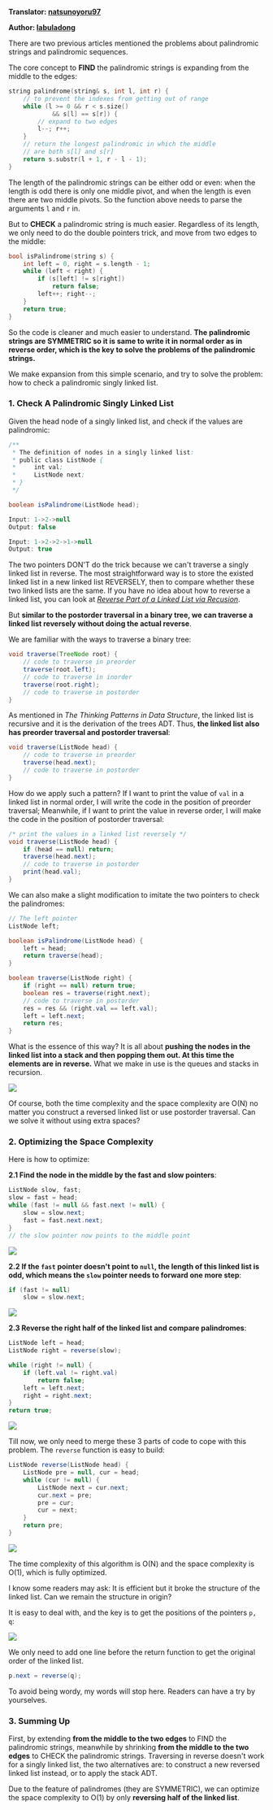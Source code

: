 **Translator: [natsunoyoru97](https://github.com/natsunoyoru97)**

**Author: [labuladong](https://github.com/labuladong)**

There are two previous articles mentioned the problems about palindromic strings and palindromic sequences.

The core concept to **FIND** the palindromic strings is expanding from the middle to the edges:

```cpp
string palindrome(string& s, int l, int r) {
    // to prevent the indexes from getting out of range
    while (l >= 0 && r < s.size()
            && s[l] == s[r]) {
        // expand to two edges
        l--; r++;
    }
    // return the longest palindromic in which the middle
    // are both s[l] and s[r]
    return s.substr(l + 1, r - l - 1);
}
```

The length of the palindromic strings can be either odd or even: when the length is odd there is only one middle pivot, and when the length is even there are two middle pivots. So the function above needs to parse the arguments `l` and `r` in.

But to **CHECK** a palindromic string is much easier. Regardless of its length, we only need to do the double pointers trick, and move from two edges to the middle:

```cpp
bool isPalindrome(string s) {
    int left = 0, right = s.length - 1;
    while (left < right) {
        if (s[left] != s[right])
            return false;
        left++; right--;
    }
    return true;
}
```

So the code is cleaner and much easier to understand. **The palindromic strings are SYMMETRIC so it is same to write it in normal order as in reverse order, which is the key to solve the problems of the palindromic strings.**

We make expansion from this simple scenario, and try to solve the problem: how to check a palindromic singly linked list.

### 1. Check A Palindromic Singly Linked List

Given the head node of a singly linked list, and check if the values are palindromic:

```java
/**
 * The definition of nodes in a singly linked list:
 * public class ListNode {
 *     int val;
 *     ListNode next;
 * }
 */

boolean isPalindrome(ListNode head);

Input: 1->2->null
Output: false

Input: 1->2->2->1->null
Output: true
```

The two pointers DON'T do the trick because we can't traverse a singly linked list in reverse. The most straightforward way is to store the existed linked list in a new linked list REVERSELY, then to compare whether these two linked lists are the same. If you have no idea about how to reverse a linked list, you can look at _[Reverse Part of a Linked List via Recusion](https://github.com/labuladong/fucking-algorithm/blob/english/data_structure/reverse_part_of_a_linked_list_via_recursion.md)_.

But **similar to the postorder traversal in a binary tree, we can traverse a linked list reversely without doing the actual reverse**.

We are familiar with the ways to traverse a binary tree:

```java
void traverse(TreeNode root) {
    // code to traverse in preorder
    traverse(root.left);
    // code to traverse in inorder
    traverse(root.right);
    // code to traverse in postorder
}
```

As mentioned in _The Thinking Patterns in Data Structure_, the linked list is recursive and it is the derivation of the trees ADT. Thus, **the linked list also has preorder traversal and postorder traversal**:

```java
void traverse(ListNode head) {
    // code to traverse in preorder
    traverse(head.next);
    // code to traverse in postorder
}
```

How do we apply such a pattern? If I want to print the value of `val` in a linked list in normal order, I will write the code in the position of preorder traversal; Meanwhile, if I want to print the value in reverse order, I will make the code in the position of postorder traversal:

```java
/* print the values in a linked list reversely */
void traverse(ListNode head) {
    if (head == null) return;
    traverse(head.next);
    // code to traverse in postorder
    print(head.val);
}
```

We can also make a slight modification to imitate the two pointers to check the palindromes:

```java
// The left pointer
ListNode left;

boolean isPalindrome(ListNode head) {
    left = head;
    return traverse(head);
}

boolean traverse(ListNode right) {
    if (right == null) return true;
    boolean res = traverse(right.next);
    // code to traverse in postorder
    res = res && (right.val == left.val);
    left = left.next;
    return res;
}
```

What is the essence of this way? It is all about **pushing the nodes in the linked list into a stack and then popping them out. At this time the elements are in reverse.** What we make in use is the queues and stacks in recursion.

![](../pictures/palindromic_linkedlist/1.gif)

Of course, both the time complexity and the space complexity are O(N) no matter you construct a reversed linked list or use postorder traversal. Can we solve it without using extra spaces?

### 2. Optimizing the Space Complexity

Here is how to optimize:

**2.1 Find the node in the middle by the fast and slow pointers**:

```java
ListNode slow, fast;
slow = fast = head;
while (fast != null && fast.next != null) {
    slow = slow.next;
    fast = fast.next.next;
}
// the slow pointer now points to the middle point
```

![](../pictures/palindromic_linkedlist/1.jpg)

**2.2 If the `fast` pointer doesn't point to `null`, the length of this linked list is odd, which means the `slow` pointer needs to forward one more step**:

```java
if (fast != null)
    slow = slow.next;
```

![](../pictures/palindromic_linkedlist/2.jpg)

**2.3 Reverse the right half of the linked list and compare palindromes**:

```java
ListNode left = head;
ListNode right = reverse(slow);

while (right != null) {
    if (left.val != right.val)
        return false;
    left = left.next;
    right = right.next;
}
return true;
```

![](../pictures/palindromic_linkedlist/3.jpg)

Till now, we only need to merge these 3 parts of code to cope with this problem. The `reverse` function is easy to build:

```java
ListNode reverse(ListNode head) {
    ListNode pre = null, cur = head;
    while (cur != null) {
        ListNode next = cur.next;
        cur.next = pre;
        pre = cur;
        cur = next;
    }
    return pre;
}
```

![](../pictures/kgroup/8.gif)

The time complexity of this algorithm is O(N) and the space complexity is O(1), which is fully optimized.

I know some readers may ask: It is efficient but it broke the structure of the linked list. Can we remain the structure in origin?

It is easy to deal with, and the key is to get the positions of the pointers `p, q`:

![](../pictures/palindromic_linkedlist/4.jpg)

We only need to add one line before the return function to get the original order of the linked list.

```java
p.next = reverse(q);
```

To avoid being wordy, my words will stop here. Readers can have a try by yourselves.

### 3. Summing Up

First, by extending **from the middle to the two edges** to FIND the palindromic strings, meanwhile by shrinking **from the middle to the two edges** to CHECK the palindromic strings. Traversing in reverse doesn't work for a singly linked list, the two alternatives are: to construct a new reversed linked list instead, or to apply the stack ADT.

Due to the feature of palindromes (they are SYMMETRIC), we can optimize the space complexity to O(1) by only **reversing half of the linked list**.